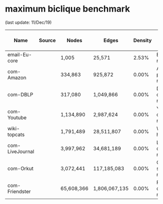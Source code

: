 # maximum biclique benchmark

(last update: 11/Dec/19)

<font size="2"> 

| Name            | Source | Nodes      | Edges         | Density | Description                       | max{degree(U)}             | max{degree(V)}             | max area          | I      | J     | Time to Mine | Time to Explore |
|-----------------|--------|------------|---------------|---------|-----------------------------------|----------------------------|----------------------------|-------------------|--------|-------|--------------|-----------------|
| email-Eu-core   |        | 1,005      | 25,571        | 2.53%   | E-mail network                    |                            |                            | 380               | 5      | 76    | 1.8 sec      | 3.8 sec         |
| com-Amazon      |        | 334,863    | 925,872       | 0.00%   | Amazon product network            | 546                        |                            | 188               | 94     | 2     | 28.0 sec     | 2.1 min         |
| com-DBLP        |        | 317,080    | 1,049,866     | 0.00%   | DBLP collaboration network        |                            |                            | 3,249             | 57     | 57    | 7.8 sec      | 1.9 min         |
| com-Youtube     |        | 1,134,890  | 2,987,624     | 0.00%   | Youtube online social network     |                            |                            | 8,008             | 2      | 4,004 | 13.9 min     | 4.3 hour        |
| wiki-topcats    |        | 1,791,489  | 28,511,807    | 0.00%   | Wikipedia hyperlinks              |                            |                            | 126,824           | 31,706 | 4     | 4.6 hour     | 12.4 hour       |
| com-LiveJournal |        | 3,997,962  | 34,681,189    | 0.00%   | LiveJournal online social network | 14,703                     | 2,454                      |                   |        |       |              |                 |
| com-Orkut       |        | 3,072,441  | 117,185,083   | 0.00%   | Orkut online social network       | 33,007                     | 3,415                      |                   |        |       |              |                 |
| com-Friendster  |        | 65,608,366 | 1,806,067,135 | 0.00%   | Friendster online social network  |                            |                            |                   |        |       |              |                 |


</font>
